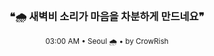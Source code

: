 <div align="center">

<br>

<h3>❝🌧️ 새벽비 소리가 마음을 차분하게 만드네요❞</h3>

<sub>03:00 AM • Seoul 🌧️ • by CrowRish</sub>

<br>

</div>